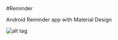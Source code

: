 #Reminder

Android Reminder app with Material Design

![alt tag](https://upload.wikimedia.org/wikipedia/commons/thumb/3/34/Android_Studio_icon.svg/1000px-Android_Studio_icon.svg.png "Android studio")
